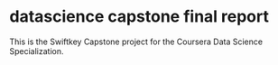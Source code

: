 # datascience capstone final report

This is the Swiftkey Capstone project for the Coursera Data Science Specialization.
